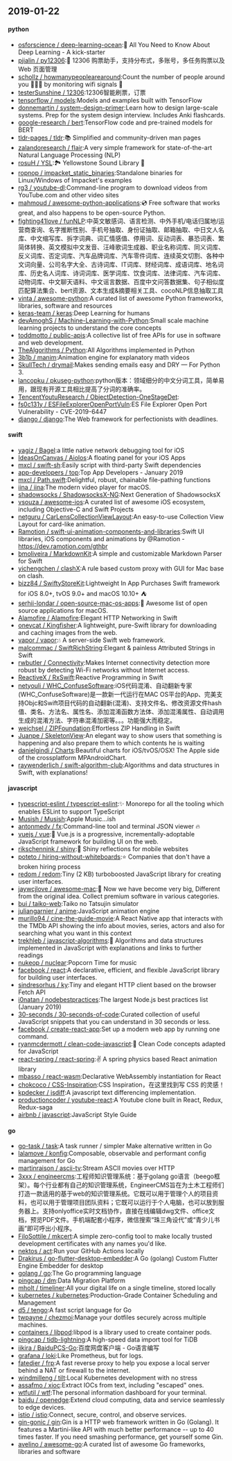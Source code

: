 ## 2019-01-22

#### python
* [osforscience / deep-learning-ocean](https://github.com/osforscience/deep-learning-ocean):📡
All You Need to Know About Deep Learning - A kick-starter
* [pjialin / py12306](https://github.com/pjialin/py12306):🚂
12306 购票助手，支持分布式，多账号，多任务购票以及 Web 页面管理
* [schollz / howmanypeoplearearound](https://github.com/schollz/howmanypeoplearearound):Count the number of people around you
👨‍👨‍👦
by monitoring wifi signals
📡
* [testerSunshine / 12306](https://github.com/testerSunshine/12306):12306智能刷票，订票
* [tensorflow / models](https://github.com/tensorflow/models):Models and examples built with TensorFlow
* [donnemartin / system-design-primer](https://github.com/donnemartin/system-design-primer):Learn how to design large-scale systems. Prep for the system design interview. Includes Anki flashcards.
* [google-research / bert](https://github.com/google-research/bert):TensorFlow code and pre-trained models for BERT
* [tldr-pages / tldr](https://github.com/tldr-pages/tldr):📚
Simplified and community-driven man pages
* [zalandoresearch / flair](https://github.com/zalandoresearch/flair):A very simple framework for state-of-the-art Natural Language Processing (NLP)
* [rosuH / YSL](https://github.com/rosuH/YSL):🏞
Yellowstone Sound Library
🎵
* [ropnop / impacket_static_binaries](https://github.com/ropnop/impacket_static_binaries):Standalone binaries for Linux/Windows of Impacket's examples
* [rg3 / youtube-dl](https://github.com/rg3/youtube-dl):Command-line program to download videos from YouTube.com and other video sites
* [mahmoud / awesome-python-applications](https://github.com/mahmoud/awesome-python-applications):💿
Free software that works great, and also happens to be open-source Python.
* [fighting41love / funNLP](https://github.com/fighting41love/funNLP):中英文敏感词、语言检测、中外手机/电话归属地/运营商查询、名字推断性别、手机号抽取、身份证抽取、邮箱抽取、中日文人名库、中文缩写库、拆字词典、词汇情感值、停用词、反动词表、暴恐词表、繁简体转换、英文模拟中文发音、汪峰歌词生成器、职业名称词库、同义词库、反义词库、否定词库、汽车品牌词库、汽车零件词库、连续英文切割、各种中文词向量、公司名字大全、古诗词库、IT词库、财经词库、成语词库、地名词库、历史名人词库、诗词词库、医学词库、饮食词库、法律词库、汽车词库、动物词库、中文聊天语料、中文谣言数据、百度中文问答数据集、句子相似度匹配算法集合、bert资源、文本生成&摘要相关工具、cocoNLP信息抽取工具
* [vinta / awesome-python](https://github.com/vinta/awesome-python):A curated list of awesome Python frameworks, libraries, software and resources
* [keras-team / keras](https://github.com/keras-team/keras):Deep Learning for humans
* [devAmoghS / Machine-Learning-with-Python](https://github.com/devAmoghS/Machine-Learning-with-Python):Small scale machine learning projects to understand the core concepts
* [toddmotto / public-apis](https://github.com/toddmotto/public-apis):A collective list of free APIs for use in software and web development.
* [TheAlgorithms / Python](https://github.com/TheAlgorithms/Python):All Algorithms implemented in Python
* [3b1b / manim](https://github.com/3b1b/manim):Animation engine for explanatory math videos
* [SkullTech / drymail](https://github.com/SkullTech/drymail):Makes sending emails easy and DRY — For Python 3.
* [lancopku / pkuseg-python](https://github.com/lancopku/pkuseg-python):python版本：领域细分的中文分词工具，简单易用，跟现有开源工具相比提高了分词的准确率。
* [TencentYoutuResearch / ObjectDetection-OneStageDet](https://github.com/TencentYoutuResearch/ObjectDetection-OneStageDet):
* [fs0c131y / ESFileExplorerOpenPortVuln](https://github.com/fs0c131y/ESFileExplorerOpenPortVuln):ES File Explorer Open Port Vulnerability - CVE-2019-6447
* [django / django](https://github.com/django/django):The Web framework for perfectionists with deadlines.

#### swift
* [yagiz / Bagel](https://github.com/yagiz/Bagel):a little native network debugging tool for iOS
* [IdeasOnCanvas / Aiolos](https://github.com/IdeasOnCanvas/Aiolos):A floating panel for your iOS Apps
* [mxcl / swift-sh](https://github.com/mxcl/swift-sh):Easily script with third-party Swift dependencies
* [app-developers / top](https://github.com/app-developers/top):Top App Developers - January 2019
* [mxcl / Path.swift](https://github.com/mxcl/Path.swift):Delightful, robust, chainable file-pathing functions
* [iina / iina](https://github.com/iina/iina):The modern video player for macOS.
* [shadowsocks / ShadowsocksX-NG](https://github.com/shadowsocks/ShadowsocksX-NG):Next Generation of ShadowsocksX
* [vsouza / awesome-ios](https://github.com/vsouza/awesome-ios):A curated list of awesome iOS ecosystem, including Objective-C and Swift Projects
* [netguru / CarLensCollectionViewLayout](https://github.com/netguru/CarLensCollectionViewLayout):An easy-to-use Collection View Layout for card-like animation.
* [Ramotion / swift-ui-animation-components-and-libraries](https://github.com/Ramotion/swift-ui-animation-components-and-libraries):Swift UI libraries, iOS components and animations by @Ramotion - https://dev.ramotion.com/gthbr
* [bmoliveira / MarkdownKit](https://github.com/bmoliveira/MarkdownKit):A simple and customizable Markdown Parser for Swift
* [yichengchen / clashX](https://github.com/yichengchen/clashX):A rule based custom proxy with GUI for Mac base on clash.
* [bizz84 / SwiftyStoreKit](https://github.com/bizz84/SwiftyStoreKit):Lightweight In App Purchases Swift framework for iOS 8.0+, tvOS 9.0+ and macOS 10.10+ ⛺
* [serhii-londar / open-source-mac-os-apps](https://github.com/serhii-londar/open-source-mac-os-apps):🚀
Awesome list of open source applications for macOS.
* [Alamofire / Alamofire](https://github.com/Alamofire/Alamofire):Elegant HTTP Networking in Swift
* [onevcat / Kingfisher](https://github.com/onevcat/Kingfisher):A lightweight, pure-Swift library for downloading and caching images from the web.
* [vapor / vapor](https://github.com/vapor/vapor):💧
A server-side Swift web framework.
* [malcommac / SwiftRichString](https://github.com/malcommac/SwiftRichString):Elegant & painless Attributed Strings in Swift
* [rwbutler / Connectivity](https://github.com/rwbutler/Connectivity):Makes Internet connectivity detection more robust by detecting Wi-Fi networks without Internet access.
* [ReactiveX / RxSwift](https://github.com/ReactiveX/RxSwift):Reactive Programming in Swift
* [netyouli / WHC_ConfuseSoftware](https://github.com/netyouli/WHC_ConfuseSoftware):iOS代码混淆、自动翻新专家(WHC_ConfuseSoftware)是一款新一代运行在MAC OS平台的App、完美支持Objc和Swift项目代码的自动翻新(混淆)、支持文件名、修改资源文件hash值、类名、方法名、属性名、添加混淆函数方法体、添加混淆属性、自动调用生成的混淆方法、字符串混淆加密等。。。功能强大而稳定。
* [weichsel / ZIPFoundation](https://github.com/weichsel/ZIPFoundation):Effortless ZIP Handling in Swift
* [Juanpe / SkeletonView](https://github.com/Juanpe/SkeletonView):An elegant way to show users that something is happening and also prepare them to which contents he is waiting
* [danielgindi / Charts](https://github.com/danielgindi/Charts):Beautiful charts for iOS/tvOS/OSX! The Apple side of the crossplatform MPAndroidChart.
* [raywenderlich / swift-algorithm-club](https://github.com/raywenderlich/swift-algorithm-club):Algorithms and data structures in Swift, with explanations!

#### javascript
* [typescript-eslint / typescript-eslint](https://github.com/typescript-eslint/typescript-eslint):✨
Monorepo for all the tooling which enables ESLint to support TypeScript
* [Musish / Musish](https://github.com/Musish/Musish):Apple Music...ish
* [antonmedv / fx](https://github.com/antonmedv/fx):Command-line tool and terminal JSON viewer
🔥
* [vuejs / vue](https://github.com/vuejs/vue):🖖
Vue.js is a progressive, incrementally-adoptable JavaScript framework for building UI on the web.
* [rikschennink / shiny](https://github.com/rikschennink/shiny):🌟
Shiny reflections for mobile websites
* [poteto / hiring-without-whiteboards](https://github.com/poteto/hiring-without-whiteboards):⭐️
Companies that don't have a broken hiring process
* [redom / redom](https://github.com/redom/redom):Tiny (2 KB) turboboosted JavaScript library for creating user interfaces.
* [jaywcjlove / awesome-mac](https://github.com/jaywcjlove/awesome-mac): Now we have become very big, Different from the original idea. Collect premium software in various categories.
* [bui / taiko-web](https://github.com/bui/taiko-web):Taiko no Tatsujin simulator
* [juliangarnier / anime](https://github.com/juliangarnier/anime):JavaScript animation engine
* [murillo94 / cine-the-guide-movie](https://github.com/murillo94/cine-the-guide-movie):A React Native app that interacts with the TMDb API showing the info about movies, series, actors and also for searching what you want in this context
* [trekhleb / javascript-algorithms](https://github.com/trekhleb/javascript-algorithms):📝
Algorithms and data structures implemented in JavaScript with explanations and links to further readings
* [nukeop / nuclear](https://github.com/nukeop/nuclear):Popcorn Time for music
* [facebook / react](https://github.com/facebook/react):A declarative, efficient, and flexible JavaScript library for building user interfaces.
* [sindresorhus / ky](https://github.com/sindresorhus/ky):Tiny and elegant HTTP client based on the browser Fetch API
* [i0natan / nodebestpractices](https://github.com/i0natan/nodebestpractices):The largest Node.js best practices list (January 2019)
* [30-seconds / 30-seconds-of-code](https://github.com/30-seconds/30-seconds-of-code):Curated collection of useful JavaScript snippets that you can understand in 30 seconds or less.
* [facebook / create-react-app](https://github.com/facebook/create-react-app):Set up a modern web app by running one command.
* [ryanmcdermott / clean-code-javascript](https://github.com/ryanmcdermott/clean-code-javascript):🛁
Clean Code concepts adapted for JavaScript
* [react-spring / react-spring](https://github.com/react-spring/react-spring):✌️
A spring physics based React animation library
* [mbasso / react-wasm](https://github.com/mbasso/react-wasm):Declarative WebAssembly instantiation for React
* [chokcoco / CSS-Inspiration](https://github.com/chokcoco/CSS-Inspiration):CSS Inspiration，在这里找到写 CSS 的灵感！
* [kpdecker / jsdiff](https://github.com/kpdecker/jsdiff):A javascript text differencing implementation.
* [productioncoder / youtube-react](https://github.com/productioncoder/youtube-react):A Youtube clone built in React, Redux, Redux-saga
* [airbnb / javascript](https://github.com/airbnb/javascript):JavaScript Style Guide

#### go
* [go-task / task](https://github.com/go-task/task):A task runner / simpler Make alternative written in Go
* [lalamove / konfig](https://github.com/lalamove/konfig):Composable, observable and performant config management for Go
* [martinraison / ascii-tv](https://github.com/martinraison/ascii-tv):Stream ASCII movies over HTTP
* [3xxx / engineercms](https://github.com/3xxx/engineercms):工程师知识管理系统：基于golang go语言（beego框架）。每个行业都有自己的知识管理系统，EngineerCMS旨在为土木工程师们打造一款适用的基于web的知识管理系统。它既可以用于管理个人的项目资料，也可以用于管理项目团队资料；它既可以运行于个人电脑，也可以放到服务器上。支持onlyoffice实时文档协作，直接在线编辑dwg文件、office文档，预览PDF文件。手机端配套小程序，微信搜索“珠三角设代”或“青少儿书画”即可呼出小程序。
* [FiloSottile / mkcert](https://github.com/FiloSottile/mkcert):A simple zero-config tool to make locally trusted development certificates with any names you'd like.
* [nektos / act](https://github.com/nektos/act):Run your GitHub Actions locally
* [Drakirus / go-flutter-desktop-embedder](https://github.com/Drakirus/go-flutter-desktop-embedder):A Go (golang) Custom Flutter Engine Embedder for desktop
* [golang / go](https://github.com/golang/go):The Go programming language
* [pingcap / dm](https://github.com/pingcap/dm):Data Migration Platform
* [mholt / timeliner](https://github.com/mholt/timeliner):All your digital life on a single timeline, stored locally
* [kubernetes / kubernetes](https://github.com/kubernetes/kubernetes):Production-Grade Container Scheduling and Management
* [d5 / tengo](https://github.com/d5/tengo):A fast script language for Go
* [twpayne / chezmoi](https://github.com/twpayne/chezmoi):Manage your dotfiles securely across multiple machines.
* [containers / libpod](https://github.com/containers/libpod):libpod is a library used to create container pods.
* [pingcap / tidb-lightning](https://github.com/pingcap/tidb-lightning):A high-speed data import tool for TiDB
* [iikira / BaiduPCS-Go](https://github.com/iikira/BaiduPCS-Go):百度网盘客户端 - Go语言编写
* [grafana / loki](https://github.com/grafana/loki):Like Prometheus, but for logs.
* [fatedier / frp](https://github.com/fatedier/frp):A fast reverse proxy to help you expose a local server behind a NAT or firewall to the internet.
* [windmilleng / tilt](https://github.com/windmilleng/tilt):Local Kubernetes development with no stress
* [assafmo / xioc](https://github.com/assafmo/xioc):Extract IOCs from text, including "escaped" ones.
* [wtfutil / wtf](https://github.com/wtfutil/wtf):The personal information dashboard for your terminal.
* [baidu / openedge](https://github.com/baidu/openedge):Extend cloud computing, data and service seamlessly to edge devices.
* [istio / istio](https://github.com/istio/istio):Connect, secure, control, and observe services.
* [gin-gonic / gin](https://github.com/gin-gonic/gin):Gin is a HTTP web framework written in Go (Golang). It features a Martini-like API with much better performance -- up to 40 times faster. If you need smashing performance, get yourself some Gin.
* [avelino / awesome-go](https://github.com/avelino/awesome-go):A curated list of awesome Go frameworks, libraries and software
